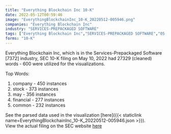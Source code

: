 ```yaml
---
title: "Everything Blockchain Inc 10-K"
date: 2022-05-12T00:59:46
image: "EverythingBlockchainInc_10-K_20220512-005946.png"
companies: "Everything Blockchain Inc"
industry: "SERVICES-PREPACKAGED SOFTWARE"
tags: ["Everything Blockchain Inc","SERVICES-PREPACKAGED SOFTWARE","05-10-2022","10-K"]
forms: "10-K"
---
```

Everything Blockchain Inc, which is in the Services-Prepackaged Software [7372] industry, SEC 10-K filing on May 10, 2022 had 27329 (cleaned) words - 600 were utilized for the visualizations.

Top Words:
1. company - 450 instances
2. stock - 373 instances
3. may - 356 instances
4. financial - 277 instances
5. common - 232 instances


See the parsed data used in the visualization [here]({{< staticlink name=EverythingBlockchainInc_10-K_20220512-005946.json >}}).  
View the actual filing on the SEC website [here](https://www.sec.gov/Archives/edgar/data/1730869/0001477932-22-003122.txt)